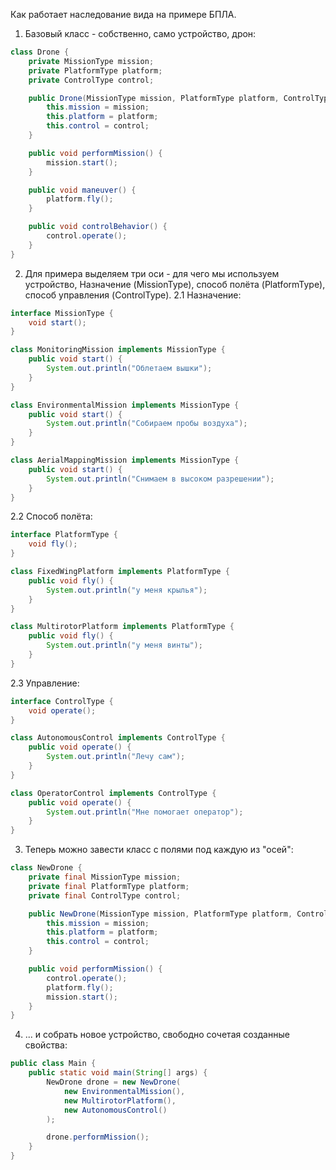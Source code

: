 Как работает наследование вида на примере БПЛА.
1. Базовый класс - собственно, само устройство, дрон:
```java
class Drone {
    private MissionType mission;
    private PlatformType platform;
    private ControlType control;

    public Drone(MissionType mission, PlatformType platform, ControlType control) {
        this.mission = mission;
        this.platform = platform;
        this.control = control;
    }

    public void performMission() {
        mission.start();
    }

    public void maneuver() {
        platform.fly();
    }

    public void controlBehavior() {
        control.operate();
    }
}
```

2. Для примера выделяем три оси - для чего мы используем устройство, Назначение (MissionType), способ полёта (PlatformType), способ управления (ControlType).
2.1 Назначение:
```java
interface MissionType {
    void start();
}

class MonitoringMission implements MissionType {
    public void start() {
        System.out.println("Облетаем вышки");
    }
}

class EnvironmentalMission implements MissionType {
    public void start() {
        System.out.println("Собираем пробы воздуха");
    }
}

class AerialMappingMission implements MissionType {
    public void start() {
        System.out.println("Снимаем в высоком разрешении");
    }
}
```
2.2 Способ полёта:
```java
interface PlatformType {
    void fly();
}

class FixedWingPlatform implements PlatformType {
    public void fly() {
        System.out.println("у меня крылья");
    }
}

class MultirotorPlatform implements PlatformType {
    public void fly() {
        System.out.println("у меня винты");
    }
}
```
2.3 Управление:
```java
interface ControlType {
    void operate();
}

class AutonomousControl implements ControlType {
    public void operate() {
        System.out.println("Лечу сам");
    }
}

class OperatorControl implements ControlType {
    public void operate() {
        System.out.println("Мне помогает оператор");
    }
}
```
3. Теперь можно завести класс с полями под каждую из "осей":
```java
class NewDrone {
    private final MissionType mission;
    private final PlatformType platform;
    private final ControlType control;

    public NewDrone(MissionType mission, PlatformType platform, ControlType control) {
        this.mission = mission;
        this.platform = platform;
        this.control = control;
    }

    public void performMission() {
        control.operate();
        platform.fly();
        mission.start();
    }
}
```
4. ... и собрать новое устройство, свободно сочетая созданные свойства:
```java
public class Main {
    public static void main(String[] args) {
        NewDrone drone = new NewDrone(
            new EnvironmentalMission(),
            new MultirotorPlatform(),
            new AutonomousControl()
        );

        drone.performMission();
    }
}

```

